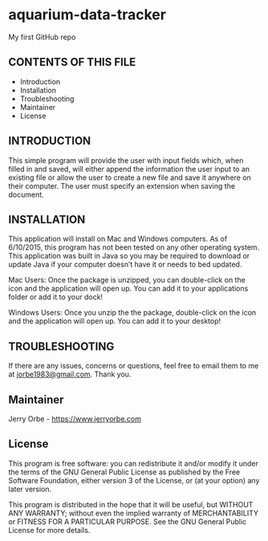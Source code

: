 # aquarium-data-tracker
My first GitHub repo

CONTENTS OF THIS FILE
---------------------
   
 * Introduction
 * Installation
 * Troubleshooting
 * Maintainer
 * License




INTRODUCTION
------------
This simple program will provide the user with input fields which,
when filled in and saved, will either append the information the user input 
to an existing file or allow the user to create a new file and save it 
anywhere on their computer. The user must specify an extension when saving 
the document.




INSTALLATION
------------
This application will install on Mac and Windows computers. As of 6/10/2015, 
this program has not been tested on any other operating system. This application
was built in Java so you may be required to download or update Java if your computer
doesn’t have it or needs to bed updated.

Mac Users:
Once the package is unzipped, you can double-click on the icon and the application 
will open up. You can add it to your applications folder or add it to your dock!

Windows Users:
Once you unzip the the package, double-click on the icon and the application will 
open up. You can add it to your desktop! 




TROUBLESHOOTING
---------------
If there are any issues, concerns or questions, feel free to email them to me
at jorbe1983@gmail.com. Thank you.




Maintainer
----------
Jerry Orbe - https://www.jerryorbe.com




License
-------
This program is free software: you can redistribute it and/or modify
it under the terms of the GNU General Public License as published by
the Free Software Foundation, either version 3 of the License, or
(at your option) any later version.

This program is distributed in the hope that it will be useful,
but WITHOUT ANY WARRANTY; without even the implied warranty of
MERCHANTABILITY or FITNESS FOR A PARTICULAR PURPOSE.  See the
GNU General Public License for more details.
